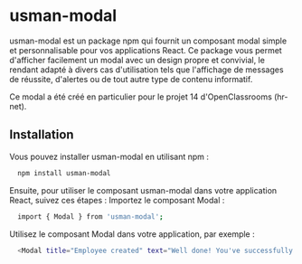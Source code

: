 
# usman-modal

usman-modal est un package npm qui fournit un composant modal simple et personnalisable pour vos applications React. Ce package vous permet d'afficher facilement un modal avec un design propre et convivial, le rendant adapté à divers cas d'utilisation tels que l'affichage de messages de réussite, d'alertes ou de tout autre type de contenu informatif.

Ce modal a été créé en particulier pour le projet 14 d'OpenClassrooms (hr-net).


## Installation

Vous pouvez installer usman-modal en utilisant npm :

```bash
  npm install usman-modal
```


Ensuite, pour utiliser le composant usman-modal dans votre application React, suivez ces étapes :
Importez le composant Modal :

```bash
  import { Modal } from 'usman-modal';
```

Utilisez le composant Modal dans votre application, par exemple :

```bash
  <Modal title="Employee created" text="Well done! You've successfully created your employee" closeModal={closeModal} />
```